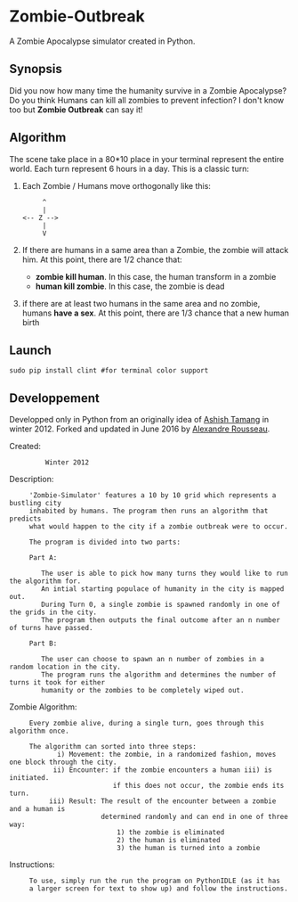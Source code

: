 # Zombie-Outbreak

A Zombie Apocalypse simulator created in Python.

## Synopsis

Did you now how many time the humanity survive in a Zombie Apocalypse? Do you think Humans can kill all zombies to prevent infection? I don't know too but **Zombie Outbreak** can say it!

## Algorithm

The scene take place in a 80*10 place in your terminal represent the entire world. Each turn represent 6 hours in a day. This is a classic turn:

1. Each Zombie / Humans move orthogonally like this:

            ^
            |  
       <-- Z -->
            |
            V


2. If there are humans in a same area than a Zombie, the zombie will attack him. At this point, there are 1/2 chance that:
      * **zombie kill human**. In this case, the human transform in a zombie
      * **human kill zombie**. In this case, the zombie is dead
3. if there are at least two humans in the same area and no zombie, humans **have a sex**. At this point, there are 1/3 chance that a new human birth

## Launch

    sudo pip install clint #for terminal color support


## Developpement

Developped only in Python from an originally idea of [Ashish Tamang](https://github.com/a-tamang) in winter 2012. Forked and updated in June 2016 by [Alexandre Rousseau](https://github.com/madeindjs).



Created:  

             Winter 2012

Description:
          
         'Zombie-Simulator' features a 10 by 10 grid which represents a bustling city
         inhabited by humans. The program then runs an algorithm that predicts
         what would happen to the city if a zombie outbreak were to occur. 
         
         The program is divided into two parts:
         
         Part A: 
         
            The user is able to pick how many turns they would like to run the algorithm for.
            An intial starting populace of humanity in the city is mapped out.
            During Turn 0, a single zombie is spawned randomly in one of the grids in the city.
            The program then outputs the final outcome after an n number of turns have passed.
            
         Part B:
         
            The user can choose to spawn an n number of zombies in a random location in the city.
            The program runs the algorithm and determines the number of turns it took for either
            humanity or the zombies to be completely wiped out.

Zombie Algorithm:

         Every zombie alive, during a single turn, goes through this algorithm once.
         
         The algorithm can sorted into three steps:
                i) Movement: the zombie, in a randomized fashion, moves one block through the city.
               ii) Encounter: if the zombie encounters a human iii) is initiated.
                              if this does not occur, the zombie ends its turn.
              iii) Result: The result of the encounter between a zombie and a human is
                           determined randomly and can end in one of three way:
                               1) the zombie is eliminated
                               2) the human is eliminated
                               3) the human is turned into a zombie
         
         
Instructions:

         To use, simply run the run the program on PythonIDLE (as it has 
         a larger screen for text to show up) and follow the instructions.
         
